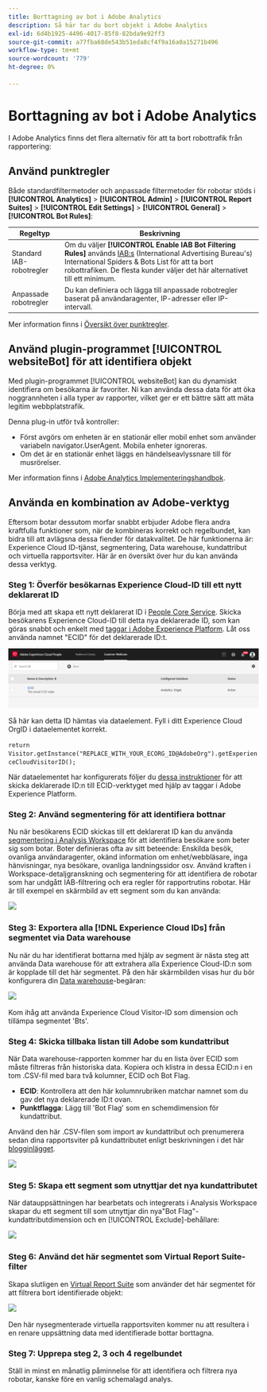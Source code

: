 ```yaml
---
title: Borttagning av bot i Adobe Analytics
description: Så här tar du bort objekt i Adobe Analytics
exl-id: 6d4b1925-4496-4017-85f8-82bda9e92ff3
source-git-commit: a77fba68de543b51eda8cf4f9a16a0a15271b496
workflow-type: tm+mt
source-wordcount: '779'
ht-degree: 0%

---
```


# Borttagning av bot i Adobe Analytics

I Adobe Analytics finns det flera alternativ för att ta bort robottrafik från rapportering:

## Använd punktregler

Både standardfiltermetoder och anpassade filtermetoder för robotar stöds i **[!UICONTROL Analytics]** > **[!UICONTROL Admin]** > **[!UICONTROL Report Suites]** > **[!UICONTROL Edit Settings]** > **[!UICONTROL General]** > **[!UICONTROL Bot Rules]**:

| Regeltyp | Beskrivning |
|--- |--- |
| Standard IAB-robotregler | Om du väljer **[!UICONTROL Enable IAB Bot Filtering Rules]** används [IAB:s](https://www.iab.com/) (International Advertising Bureau&#39;s) International Spiders &amp; Bots List för att ta bort robottrafiken. De flesta kunder väljer det här alternativet till ett minimum. |
| Anpassade robotregler | Du kan definiera och lägga till anpassade robotregler baserat på användaragenter, IP-adresser eller IP-intervall. |

Mer information finns i [Översikt över punktregler](/help/admin/admin/bot-removal/bot-rules.md).

## Använd plugin-programmet [!UICONTROL websiteBot] för att identifiera objekt

Med plugin-programmet [!UICONTROL websiteBot] kan du dynamiskt identifiera om besökarna är favoriter. Ni kan använda dessa data för att öka noggrannheten i alla typer av rapporter, vilket ger er ett bättre sätt att mäta legitim webbplatstrafik.

Denna plug-in utför två kontroller:

* Först avgörs om enheten är en stationär eller mobil enhet som använder variabeln navigator.UserAgent. Mobila enheter ignoreras.
* Om det är en stationär enhet läggs en händelseavlyssnare till för musrörelser.

Mer information finns i [Adobe Analytics Implementeringshandbok](https://experienceleague.adobe.com/docs/analytics/implementation/vars/plugins/websitebot.html).

## Använda en kombination av Adobe-verktyg

Eftersom botar dessutom morfar snabbt erbjuder Adobe flera andra kraftfulla funktioner som, när de kombineras korrekt och regelbundet, kan bidra till att avlägsna dessa fiender för datakvalitet. De här funktionerna är: Experience Cloud ID-tjänst, segmentering, Data warehouse, kundattribut och virtuella rapportsviter. Här är en översikt över hur du kan använda dessa verktyg.

### Steg 1: Överför besökarnas Experience Cloud-ID till ett nytt deklarerat ID

Börja med att skapa ett nytt deklarerat ID i [People Core Service](https://experienceleague.adobe.com/docs/core-services/interface/audiences/audience-library.html). Skicka besökarens Experience Cloud-ID till detta nya deklarerade ID, som kan göras snabbt och enkelt med [taggar i Adobe Experience Platform](https://experienceleague.adobe.com/docs/experience-platform/tags/extensions/adobe/id-service/overview.html?lang=en). Låt oss använda namnet &quot;ECID&quot; för det deklarerade ID:t.

![](assets/bot-cust-attr-setup.png)

Så här kan detta ID hämtas via dataelement. Fyll i ditt Experience Cloud OrgID i dataelementet korrekt.

```return Visitor.getInstance("REPLACE_WITH_YOUR_ECORG_ID@AdobeOrg").getExperienceCloudVisitorID();```

När dataelementet har konfigurerats följer du [dessa instruktioner](https://experienceleague.adobe.com/docs/experience-platform/tags/extensions/adobe/id-service/overview.html?lang=en) för att skicka deklarerade ID:n till ECID-verktyget med hjälp av taggar i Adobe Experience Platform.

### Steg 2: Använd segmentering för att identifiera bottnar

Nu när besökarens ECID skickas till ett deklarerat ID kan du använda [segmentering i Analysis Workspace](https://experienceleague.adobe.com/docs/analytics/analyze/analysis-workspace/components/t-freeform-project-segment.html) för att identifiera besökare som beter sig som botar. Boter definieras ofta av sitt beteende: Enskilda besök, ovanliga användaragenter, okänd information om enhet/webbläsare, inga hänvisningar, nya besökare, ovanliga landningssidor osv. Använd kraften i Workspace-detaljgranskning och segmentering för att identifiera de robotar som har undgått IAB-filtrering och era regler för rapportrutins robotar. Här är till exempel en skärmbild av ett segment som du kan använda:

![](assets/bot-filter-seg1.png)

### Steg 3: Exportera alla [!DNL Experience Cloud IDs] från segmentet via Data warehouse

Nu när du har identifierat bottarna med hjälp av segment är nästa steg att använda Data warehouse för att extrahera alla Experience Cloud-ID:n som är kopplade till det här segmentet. På den här skärmbilden visas hur du bör konfigurera din [Data warehouse](/help/export/data-warehouse/data-warehouse.md)-begäran:

![](assets/bot-dwh-3.png)

Kom ihåg att använda Experience Cloud Visitor-ID som dimension och tillämpa segmentet &#39;Bts&#39;.

### Steg 4: Skicka tillbaka listan till Adobe som kundattribut

När Data warehouse-rapporten kommer har du en lista över ECID som måste filtreras från historiska data. Kopiera och klistra in dessa ECID:n i en tom .CSV-fil med bara två kolumner, ECID och Bot Flag.

* **ECID**: Kontrollera att den här kolumnrubriken matchar namnet som du gav det nya deklarerade ID:t ovan.
* **Punktflagga**: Lägg till &#39;Bot Flag&#39; som en schemdimension för kundattribut.

Använd den här .CSV-filen som import av kundattribut och prenumerera sedan dina rapportsviter på kundattributet enligt beskrivningen i det här [blogginlägget](https://theblog.adobe.com/link-digital-behavior-customers).

![](assets/bot-csv-4.png)

### Steg 5: Skapa ett segment som utnyttjar det nya kundattributet

När datauppsättningen har bearbetats och integrerats i Analysis Workspace skapar du ett segment till som utnyttjar din nya&quot;Bot Flag&quot;-kundattributdimension och en [!UICONTROL Exclude]-behållare:

![](assets/bot-filter-seg2.png)

### Steg 6: Använd det här segmentet som Virtual Report Suite-filter

Skapa slutligen en [Virtual Report Suite](/help/components/vrs/vrs-about.md) som använder det här segmentet för att filtrera bort identifierade objekt:

![](assets/bot-vrs.png)

Den här nysegmenterade virtuella rapportsviten kommer nu att resultera i en renare uppsättning data med identifierade bottar borttagna.

### Steg 7: Upprepa steg 2, 3 och 4 regelbundet

Ställ in minst en månatlig påminnelse för att identifiera och filtrera nya robotar, kanske före en vanlig schemalagd analys.
